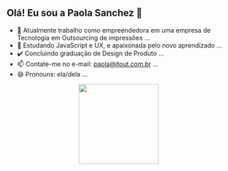 ## Olá! Eu sou a Paola Sanchez 👋

- 🔭 Atualmente trabalho como empreendedora em uma empresa de Tecnologia em Outsourcing de impressões ...
- 🌱 Estudando JavaScript e UX, e apaixonada pelo novo aprendizado ...
- ✔️ Concluindo graduação de Design de Produto ...
- 📫 Contate-me no e-mail: paola@itout.com.br ...
- 😄 Pronouns: ela/dela ...

<div align="center">
  <a href="https://github.com/sanchezppaola>
    <img height="180em" src="https://github-readme-stats.vercel.app/api?username=sanchezppaola&show_icons=true&theme=dracula&include_all_commits=true&count_private=true"/>
  <img height="180em" src="https://github-readme-stats.vercel.app/api/top-langs/?username=sanchezppaola&layout=compact&langs_count=7&theme=dracula"/>
</div>
